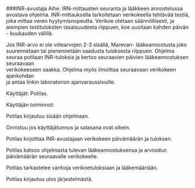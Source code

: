 ###INR-avustaja
Aihe: 
IRN-mittausten seuranta ja lääkkeen annostelussa avustava ohjelma.
INR-mittauksella tarkoitetaan verikokeella tehtävää testiä, joka mittaa veren 
hyytymisnopeutta. Verikoe otetaan säännöllisesti, ja aiempien testituloksten
tasaisuudesta riippuen, koe uusitaan kahden päivän - kuukauden välillä. 

Jos INR-arvo ei ole viitearvojen 2-3 sisällä, Marevan- lääkeannostusta joko suurennetaan
tai pienennetään saadusta tuloksesta riippuen. Ohjelma seuraa potilaan
INR-tuloksia ja kertoo seuraavien päivien lääkeannostuksen seuraavaan         
verikokeeseen saakka. Ohjelma myös ilmoittaa seuraavaan verikokeen ajankohdan   
ja antaa linkin laboratorion ajanvaraussivuille.

Käyttäjät: Potilas. 

Käyttäjän toiminnot:

Potilas kirjautuu sisään ohjelmaan.

Onnistuu jos käyttäjätunnus ja salasana ovat oikein.

Potilas kirjoittaa INR-avustajaan verikokeen päivämäärän ja tuloksen. 

Potilas katsoo ohjelmasta tulevan lääkeannostuksensa ja arvioidun päivämäärän 
seuraavalle verikokeelle.

Potilas tarkastelee vanhoja verikoetuloksiaan ja lääkemääriään.

Potilas kirjautuu ulos järjestelmästä.
